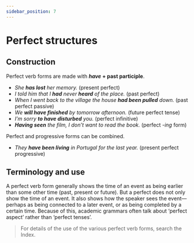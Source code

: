 ```yaml
---
sidebar_position: 7
---
```


# Perfect structures

## Construction

Perfect verb forms are made with ***have* + past participle**.

- *She **has lost** her memory.* (present perfect)
- *I told him that I **had** never **heard** of the place.* (past perfect)
- *When I went back to the village the house **had been pulled** down.* (past perfect passive)
- *We **will have finished** by tomorrow afternoon.* (future perfect tense)
- *I’m sorry **to have disturbed** you.* (perfect infinitive)
- ***Having seen*** *the film, I don’t want to read the book.* (perfect *-ing* form)

Perfect and progressive forms can be combined.

- *They **have been living** in Portugal for the last year.* (present perfect progressive)

## Terminology and use

A perfect verb form generally shows the time of an event as being earlier than some other time (past, present or future). But a perfect does not only show the time of an event. It also shows how the speaker sees the event—perhaps as being connected to a later event, or as being completed by a certain time. Because of this, academic grammars often talk about ‘perfect aspect’ rather than ‘perfect tenses’.

> For details of the use of the various perfect verb forms, search the Index.
